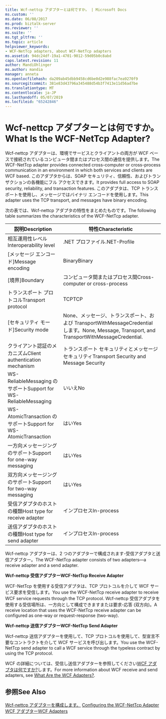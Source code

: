 ```yaml
---
title: Wcf-nettcp アダプターとは何ですか。 | Microsoft Docs
ms.custom: ''
ms.date: 06/08/2017
ms.prod: biztalk-server
ms.reviewer: ''
ms.suite: ''
ms.tgt_pltfrm: ''
ms.topic: article
helpviewer_keywords:
- WCF-NetTcp adapters, about WCF-NetTcp adapters
ms.assetid: 94dc24df-19a1-4701-9012-59d05b0c8abd
caps.latest.revision: 11
author: MandiOhlinger
ms.author: mandia
manager: anneta
ms.openlocfilehash: da209ab45dbb9458cd6be0d2e988fac7ea9270f9
ms.sourcegitcommit: 381e83d43796a345488d54b3f7413e11d56ad7be
ms.translationtype: MT
ms.contentlocale: ja-JP
ms.lasthandoff: 05/07/2019
ms.locfileid: "65242846"
---
```

# <a name="what-is-the-wcf-nettcp-adapter"></a><span data-ttu-id="71f5d-103">Wcf-nettcp アダプターとは何ですか。</span><span class="sxs-lookup"><span data-stu-id="71f5d-103">What Is the WCF-NetTcp Adapter?</span></span>
<span data-ttu-id="71f5d-104">Wcf-nettcp アダプターは、環境でサービスとクライアントの両方が WCF ベースで接続されているコンピュータ間またはプロセス間の通信を提供します。</span><span class="sxs-lookup"><span data-stu-id="71f5d-104">The WCF-NetTcp adapter provides connected cross-computer or cross-process communication in an environment in which both services and clients are WCF based.</span></span> <span data-ttu-id="71f5d-105">このアダプタからは、SOAP セキュリティ、信頼性、およびトランザクションの各機能にフル アクセスできます。</span><span class="sxs-lookup"><span data-stu-id="71f5d-105">It provides full access to SOAP security, reliability, and transaction features.</span></span> <span data-ttu-id="71f5d-106">このアダプタは、TCP トランスポートを使用し、メッセージではバイナリ エンコードを使用します。</span><span class="sxs-lookup"><span data-stu-id="71f5d-106">This adapter uses the TCP transport, and messages have binary encoding.</span></span>  
  
 <span data-ttu-id="71f5d-107">次の表では、Wcf-nettcp アダプタの特性をまとめたものです。</span><span class="sxs-lookup"><span data-stu-id="71f5d-107">The following table summarizes the characteristics of the WCF-NetTcp adapter.</span></span>  
  
|<span data-ttu-id="71f5d-108">説明</span><span class="sxs-lookup"><span data-stu-id="71f5d-108">Description</span></span>|<span data-ttu-id="71f5d-109">特性</span><span class="sxs-lookup"><span data-stu-id="71f5d-109">Characteristic</span></span>|  
|-----------------|--------------------|  
|<span data-ttu-id="71f5d-110">相互運用性レベル</span><span class="sxs-lookup"><span data-stu-id="71f5d-110">Interoperability level</span></span>|<span data-ttu-id="71f5d-111">.NET プロファイル</span><span class="sxs-lookup"><span data-stu-id="71f5d-111">.NET-Profile</span></span>|  
|<span data-ttu-id="71f5d-112">[メッセージ エンコード]</span><span class="sxs-lookup"><span data-stu-id="71f5d-112">Message encoding</span></span>|<span data-ttu-id="71f5d-113">Binary</span><span class="sxs-lookup"><span data-stu-id="71f5d-113">Binary</span></span>|  
|<span data-ttu-id="71f5d-114">[境界]</span><span class="sxs-lookup"><span data-stu-id="71f5d-114">Boundary</span></span>|<span data-ttu-id="71f5d-115">コンピュータ間またはプロセス間</span><span class="sxs-lookup"><span data-stu-id="71f5d-115">Cross-computer or cross-process</span></span>|  
|<span data-ttu-id="71f5d-116">トランスポート プロトコル</span><span class="sxs-lookup"><span data-stu-id="71f5d-116">Transport protocol</span></span>|<span data-ttu-id="71f5d-117">TCP</span><span class="sxs-lookup"><span data-stu-id="71f5d-117">TCP</span></span>|  
|<span data-ttu-id="71f5d-118">[セキュリティ モード]</span><span class="sxs-lookup"><span data-stu-id="71f5d-118">Security mode</span></span>|<span data-ttu-id="71f5d-119">None、メッセージ、トランスポート、および TransportWithMessageCredential します。</span><span class="sxs-lookup"><span data-stu-id="71f5d-119">None, Message, Transport, and TransportWithMessageCredential.</span></span>|  
|<span data-ttu-id="71f5d-120">クライアント認証のメカニズム</span><span class="sxs-lookup"><span data-stu-id="71f5d-120">Client authentication mechanism</span></span>|<span data-ttu-id="71f5d-121">トランスポート セキュリティとメッセージ セキュリティ</span><span class="sxs-lookup"><span data-stu-id="71f5d-121">Transport Security and Message Security</span></span>|  
|<span data-ttu-id="71f5d-122">WS-ReliableMessaging のサポート</span><span class="sxs-lookup"><span data-stu-id="71f5d-122">Support for WS-ReliableMessaging</span></span>|<span data-ttu-id="71f5d-123">いいえ</span><span class="sxs-lookup"><span data-stu-id="71f5d-123">No</span></span>|  
|<span data-ttu-id="71f5d-124">WS-AtomicTransaction のサポート</span><span class="sxs-lookup"><span data-stu-id="71f5d-124">Support for WS-AtomicTransaction</span></span>|<span data-ttu-id="71f5d-125">はい</span><span class="sxs-lookup"><span data-stu-id="71f5d-125">Yes</span></span>|  
|<span data-ttu-id="71f5d-126">一方向メッセージングのサポート</span><span class="sxs-lookup"><span data-stu-id="71f5d-126">Support for one-way messaging</span></span>|<span data-ttu-id="71f5d-127">はい</span><span class="sxs-lookup"><span data-stu-id="71f5d-127">Yes</span></span>|  
|<span data-ttu-id="71f5d-128">双方向メッセージングのサポート</span><span class="sxs-lookup"><span data-stu-id="71f5d-128">Support for two-way messaging</span></span>|<span data-ttu-id="71f5d-129">はい</span><span class="sxs-lookup"><span data-stu-id="71f5d-129">Yes</span></span>|  
|<span data-ttu-id="71f5d-130">受信アダプタのホストの種類</span><span class="sxs-lookup"><span data-stu-id="71f5d-130">Host type for receive adapter</span></span>|<span data-ttu-id="71f5d-131">インプロセス</span><span class="sxs-lookup"><span data-stu-id="71f5d-131">In-process</span></span>|  
|<span data-ttu-id="71f5d-132">送信アダプタのホストの種類</span><span class="sxs-lookup"><span data-stu-id="71f5d-132">Host type for send adapter</span></span>|<span data-ttu-id="71f5d-133">インプロセス</span><span class="sxs-lookup"><span data-stu-id="71f5d-133">In-process</span></span>|  
  
 <span data-ttu-id="71f5d-134">Wcf-nettcp アダプターは、2 つのアダプターで構成されます-受信アダプタと送信アダプター。</span><span class="sxs-lookup"><span data-stu-id="71f5d-134">The WCF-NetTcp adapter consists of two adapters—a receive adapter and a send adapter.</span></span>  
  
 <span data-ttu-id="71f5d-135">**Wcf-nettcp 受信アダプター**</span><span class="sxs-lookup"><span data-stu-id="71f5d-135">**WCF-NetTcp Receive Adapter**</span></span>  
  
 <span data-ttu-id="71f5d-136">WCF-NetTcp を使用する受信アダプタは、TCP プロトコルを介して WCF サービス要求を受信します。</span><span class="sxs-lookup"><span data-stu-id="71f5d-136">You use the WCF-NetTcp receive adapter to receive WCF service requests through the TCP protocol.</span></span> <span data-ttu-id="71f5d-137">Wcf-nettcp 受信アダプタを使用する受信場所は、一方向として構成できますまたは要求-応答 (双方向)。</span><span class="sxs-lookup"><span data-stu-id="71f5d-137">A receive location that uses the WCF-NetTcp receive adapter can be configured as one-way or request-response (two-way).</span></span>  
  
 <span data-ttu-id="71f5d-138">**Wcf-nettcp 送信アダプター**</span><span class="sxs-lookup"><span data-stu-id="71f5d-138">**WCF-NetTcp Send Adapter**</span></span>  
  
 <span data-ttu-id="71f5d-139">Wcf-nettcp 送信アダプターを使用して、TCP プロトコルを使用して、型宣言不要なコントラクトを介して WCF サービスを呼び出します。</span><span class="sxs-lookup"><span data-stu-id="71f5d-139">You use the WCF-NetTcp send adapter to call a WCF service through the typeless contract by using the TCP protocol.</span></span>  
  
 <span data-ttu-id="71f5d-140">WCF の詳細については、受信し送信アダプターを参照してください[WCF アダプタは何ですか?](../core/what-are-the-wcf-adapters.md)します。</span><span class="sxs-lookup"><span data-stu-id="71f5d-140">For more information about WCF receive and send adapters, see [What Are the WCF Adapters?](../core/what-are-the-wcf-adapters.md).</span></span>  
  
## <a name="see-also"></a><span data-ttu-id="71f5d-141">参照</span><span class="sxs-lookup"><span data-stu-id="71f5d-141">See Also</span></span>  
 <span data-ttu-id="71f5d-142">[Wcf-nettcp アダプターを構成します。](../core/configuring-the-wcf-nettcp-adapter.md) </span><span class="sxs-lookup"><span data-stu-id="71f5d-142">[Configuring the WCF-NetTcp Adapter](../core/configuring-the-wcf-nettcp-adapter.md) </span></span>  
 [<span data-ttu-id="71f5d-143">WCF アダプター</span><span class="sxs-lookup"><span data-stu-id="71f5d-143">WCF Adapters</span></span>](../core/wcf-adapters.md)